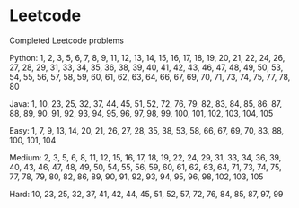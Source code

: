 # Leetcode
Completed Leetcode problems

Python: 1, 2, 3, 5, 6, 7, 8, 9, 11, 12, 13, 14, 15, 16, 17, 18, 19, 20, 21, 22, 24, 26, 27, 28, 29, 31, 33, 34, 35, 36, 38, 39, 40, 41, 42, 43, 46, 47, 48, 49, 50, 53, 54, 55, 56, 57, 58, 59, 60, 61, 62, 63, 64, 66, 67, 69, 70, 71, 73, 74, 75, 77, 78, 80

Java: 1, 10, 23, 25, 32, 37, 44, 45, 51, 52, 72, 76, 79, 82, 83, 84, 85, 86, 87, 88, 89, 90, 91, 92, 93, 94, 95, 96, 97, 98, 99, 100, 101, 102, 103, 104, 105

Easy: 1, 7, 9, 13, 14, 20, 21, 26, 27, 28, 35, 38, 53, 58, 66, 67, 69, 70, 83, 88, 100, 101, 104

Medium: 2, 3, 5, 6, 8, 11, 12, 15, 16, 17, 18, 19, 22, 24, 29, 31, 33, 34, 36, 39, 40, 43, 46, 47, 48, 49, 50, 54, 55, 56, 59, 60, 61, 62, 63, 64, 71, 73, 74, 75, 77, 78, 79, 80, 82, 86, 89, 90, 91, 92, 93, 94, 95, 96, 98, 102, 103, 105

Hard: 10, 23, 25, 32, 37, 41, 42, 44, 45, 51, 52, 57, 72, 76, 84, 85, 87, 97, 99
